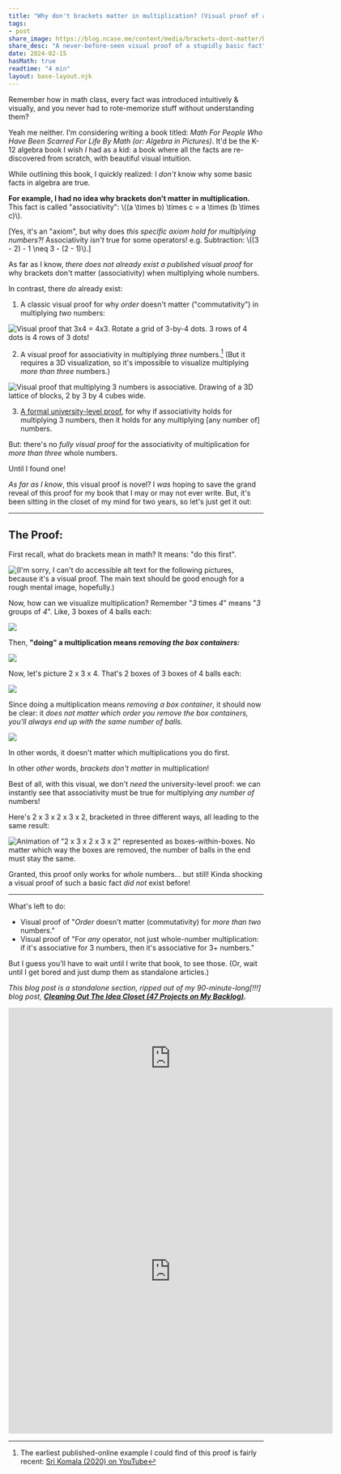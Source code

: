 ```yaml
---
title: "Why don't brackets matter in multiplication? (Visual proof of associativity)"
tags:
- post
share_image: https://blog.ncase.me/content/media/brackets-dont-matter/banner.png
share_desc: "A never-before-seen visual proof of a stupidly basic fact"
date: 2024-02-15
hasMath: true
readtime: "4 min"
layout: base-layout.njk
---
```


Remember how in math class, every fact was introduced intuitively & visually, and you never had to rote-memorize stuff without understanding them?

Yeah me neither. I'm considering writing a book titled: *Math For People Who Have Been Scarred For Life By Math (or: Algebra in Pictures)*. It'd be the K-12 algebra book I wish *I* had as a kid: a book where all the facts are re-discovered from scratch, with beautiful visual intuition.

While outlining this book, I quickly realized: I *don't* know why some basic facts in algebra are true.

**For example, I had no idea why brackets don't matter in multiplication.** This fact is called "associativity": \\((a \times b) \times c = a \times (b \times c)\\).

[Yes, it's an "axiom", but why does *this specific axiom hold for multiplying numbers?!* Associativity *isn't* true for some operators! e.g. Subtraction: \\((3 - 2) - 1 \neq 3 - (2 - 1)\\).]

As far as I know, *there does not already exist a published visual proof* for why brackets don't matter (associativity) when multiplying whole numbers.

In contrast, there *do* already exist:

1) A classic visual proof for why *order* doesn't matter ("commutativity") in multiplying *two* numbers:

![Visual proof that 3x4 = 4x3. Rotate a grid of 3-by-4 dots. 3 rows of 4 dots is 4 rows of 3 dots!](/content/media/brackets-dont-matter/animation.gif)

2) A visual proof for associativity in multiplying *three* numbers.[^yt-link] (But it requires a 3D visualization, so it's impossible to visualize multiplying *more than three* numbers.)

[^yt-link]: The earliest published-online example I could find of this proof is fairly recent: [Sri Komala (2020) on YouTube](https://www.youtube.com/watch?v=gvQkZaWbCrc)

![Visual proof that multiplying 3 numbers is associative. Drawing of a 3D lattice of blocks, 2 by 3 by 4 cubes wide.](/content/media/brackets-dont-matter/proof3associative.png)

3) [A formal university-level proof](https://proofwiki.org/wiki/General_Associativity_Theorem/Formulation_2/Proof_2), for why if associativity holds for multiplying 3 numbers, then it holds for any multiplying [any number of] numbers.

But: there's no *fully visual proof* for the associativity of multiplication for *more than three* whole numbers.

Until I found one!

*As far as I know*, this visual proof is novel? I *was* hoping to save the grand reveal of this proof for my book that I may or may not ever write. But, it's been sitting in the closet of my mind for two years, so let's just get it out:

<hr>

## The Proof:

First recall, what do brackets mean in math? It means: "do this first".

![(I'm sorry, I can't do accessible alt text for the following pictures, because it's a visual proof. The main text should be good enough for a rough mental image, hopefully.)](/content/media/backlog/math0001.png)

Now, how can we visualize multiplication? Remember "*3* times *4*" means "*3* groups of *4*". Like, 3 boxes of 4 balls each:

![](/content/media/backlog/math0002.png)

Then, **"doing" a multiplication means _removing the box containers:_**

![](/content/media/backlog/math0003.png)

Now, let's picture 2 x 3 x 4. That's 2 boxes of 3 boxes of 4 balls each:

![](/content/media/backlog/math0004.png)

Since doing a multiplication means *removing a box container*, it should now be clear: it *does not matter which order you remove the box containers, you'll always end up with the same number of balls.*

![](/content/media/backlog/math0005.png)

In other words, it doesn't matter which multiplications you do first.

In other *other* words, *brackets don't matter* in multiplication!

Best of all, with this visual, we don't *need* the university-level proof: we can instantly see that associativity must be true for multiplying *any number of* numbers!

Here's 2 x 3 x 2 x 3 x 2, bracketed in three different ways, all leading to the same result:

![Animation of "2 x 3 x 2 x 3 x 2" represented as boxes-within-boxes. No matter which way the boxes are removed, the number of balls in the end must stay the same.](/content/media/backlog/animation.gif)

Granted, this proof only works for *whole* numbers... but still! Kinda shocking a visual proof of such a basic fact *did not* exist before!

---

What's left to do:

* Visual proof of "*Order* doesn't matter (commutativity) for *more than two* numbers."
* Visual proof of "For *any* operator, not just whole-number multiplication: if it's associative for 3 numbers, then it's associative for 3+ numbers."

But I guess you'll have to wait until I write that book, to see those. (Or, wait until I get bored and just dump them as standalone articles.)

_This blog post is a standalone section, ripped out of my 90-minute-long[!!!] blog post, **[Cleaning Out The Idea Closet (47 Projects on My Backlog)](../backlog).**_

<iframe src="https://ncase.me/ncase-credits/signup.html" frameborder="no" width=640 height=200></iframe>

<iframe src="https://ncase.me/ncase-credits/supporters/feb2024.html" frameborder="no" width=640 height=640></iframe>


